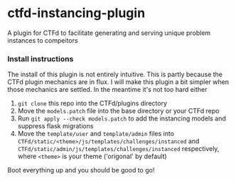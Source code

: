 # ctfd-instancing-plugin
A plugin for CTFd to facilitate generating and serving unique problem instances to compeitors

### Install instructions

The install of this plugin is not entirely intuitive. This is partly because the CTFd plugin mechanics are in flux. I will make this plugin a bit simpler when those mechanics are settled. In the meantime it's not too hard either

1. `git clone` this repo into the CTFd/plugins directory
2. Move the `models.patch` file into the base directory or your CTFd repo
3. Run `git apply --check models.patch` to add the instancing models and suppress flask migrations
4. Move the `template/user` and `template/admin` files into `CTFd/static/<theme>/js/templates/challenges/instanced` and `CTFd/static/admin/js/templates/challenges/instanced` respectively, where `<theme>` is your theme ('origonal' by default)

Boot everything up and you should be good to go!

